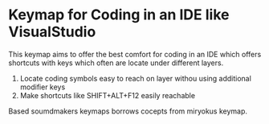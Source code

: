 # Keymap for Coding in an IDE like VisualStudio

This keymap aims to offer the best comfort for coding in an IDE which offers shortcuts with keys which often are locate under different layers.
1. Locate coding symbols easy to reach on layer withou using additional modifier keys
2. Make shortcuts like SHIFT+ALT+F12 easily reachable

Based soumdmakers keymaps borrows cocepts from miryokus keymap.

